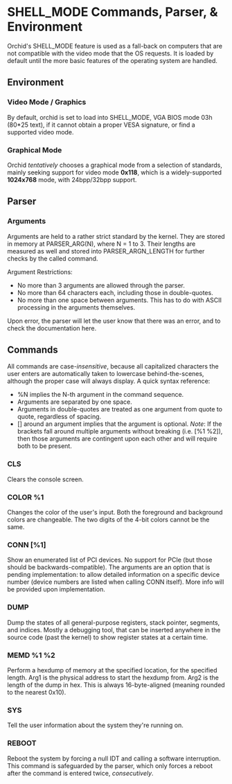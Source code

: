 # SHELL_MODE Commands, Parser, & Environment
Orchid's SHELL_MODE feature is used as a fall-back on computers that are not compatible with the video mode that the OS requests.
It is loaded by default until the more basic features of the operating system are handled.

## Environment
### Video Mode / Graphics
By default, orchid is set to load into SHELL_MODE, VGA BIOS mode 03h (80*25 text), if it cannot obtain a proper VESA signature, or find a supported video mode.
### Graphical Mode
Orchid <i>tentatively</i> chooses a graphical mode from a selection of standards, mainly seeking support for video mode <strong>0x118</strong>, which is a widely-supported <strong>1024x768</strong> mode, with 24bpp/32bpp support.

## Parser
### Arguments
Arguments are held to a rather strict standard by the kernel. They are stored in memory at PARSER_ARG(N), where N = 1 to 3.
Their lengths are measured as well and stored into PARSER_ARGN_LENGTH for further checks by the called command.

Argument Restrictions:
- No more than 3 arguments are allowed through the parser.
- No more than 64 characters each, including those in double-quotes.
- No more than one space between arguments. This has to do with ASCII processing in the arguments themselves.

Upon error, the parser will let the user know that there was an error, and to check the documentation here.

## Commands
All commands are case-<em>insensitive</em>, because all capitalized characters the user enters are automatically taken to lowercase behind-the-scenes, although the proper case will always display.
A quick syntax reference:
- %N implies the N-th argument in the command sequence.
- Arguments are separated by one space.
- Arguments in double-quotes are treated as one argument from quote to quote, regardless of spacing.
- [] around an argument implies that the argument is optional. <i>Note</i>: If the brackets fall around multiple arguments without breaking (i.e. [%1 %2]), then those arguments are contingent upon each other and will require both to be present.

### CLS
Clears the console screen.

### COLOR %1
Changes the color of the user's input. Both the foreground and background colors are changeable.
The two digits of the 4-bit colors cannot be the same.

### CONN [%1]
Show an enumerated list of PCI devices. No support for PCIe (but those should be backwards-compatible).
The arguments are an option that is pending implementation: to allow detailed information on a specific device number (device numbers are listed when calling CONN itself). More info will be provided upon implementation.

### DUMP
Dump the states of all general-purpose registers, stack pointer, segments, and indices.
Mostly a debugging tool, that can be inserted anywhere in the source code (past the kernel) to show register states at a certain time.

### MEMD %1 %2
Perform a hexdump of memory at the specified location, for the specified length.
Arg1 is the physical address to start the hexdump from.
Arg2 is the length of the dump in hex. This is always 16-byte-aligned (meaning rounded to the nearest 0x10).

### SYS
Tell the user information about the system they're running on.

### REBOOT
Reboot the system by forcing a null IDT and calling a software interruption. This command is safeguarded by the parser, which only forces a reboot after the command is entered twice, <em>consecutively</em>.
